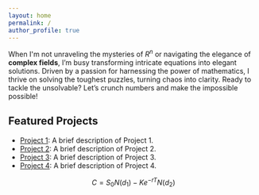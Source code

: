 ```yaml
---
layout: home
permalink: /
author_profile: true
---
```


When I'm not unraveling the mysteries of $R^n$ or navigating the elegance of **complex fields**, I’m busy transforming intricate equations into elegant solutions. Driven by a passion for harnessing the power of mathematics, I thrive on solving the toughest puzzles, turning chaos into clarity. Ready to tackle the unsolvable? Let’s crunch numbers and make the impossible possible!

## Featured Projects

- [Project 1](#): A brief description of Project 1.
- [Project 2](#): A brief description of Project 2.
- [Project 3](#): A brief description of Project 3.
- [Project 4](#): A brief description of Project 4.



$$
C = S_0 N(d_1) - K e^{-rT} N(d_2)
$$


